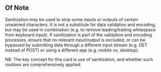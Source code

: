 ## Of Note

Sanitization may be used to strip some inputs or outputs of certain unwanted characters. It is not a substitute for data validation and encoding, but may be used in combination (e.g. to remove leading/trailing whitespace from keyboard input). If sanitization is part of the validation and encoding processes, ensure that no relevant input/output is excluded, or can be bypassed by submitting data through a different input stream (e.g. GET instead of POST) or using a different app (e.g. mobile vs. desktop).

NB: The key concept for this card is use of sanitization, and whether such routines are comprehensively applied.
